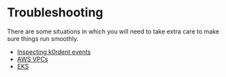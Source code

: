 # Troubleshooting

There are some situations in which you will need to take extra care to make sure 
things run smoothly.

- [Inspecting k0rdent events](events.md)
- [AWS VPCs](admin-troubleshooting-aws-vpcs.md)
- [EKS](known-issues-eks.md)
